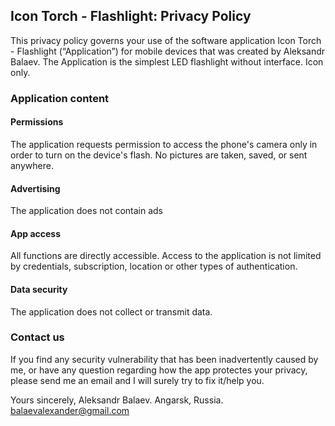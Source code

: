 ## Icon Torch - Flashlight: Privacy Policy

This privacy policy governs your use of the software application Icon Torch - Flashlight (“Application”) for mobile devices that was created by Aleksandr Balaev. The Application is the simplest LED flashlight without interface. Icon only.

### Application content

#### Permissions

The application requests permission to access the phone's camera only in order to turn on the device's flash. No pictures are taken, saved, or sent anywhere.

#### Advertising
The application does not contain ads

#### App access

All functions are directly accessible. Access to the application is not limited by credentials, subscription, location or other types of authentication.

#### Data security

The application does not collect or transmit data.





### Contact us

If you find any security vulnerability that has been inadvertently caused by me, or have any question regarding how the app protectes your privacy, please send me an email and I will surely try to fix it/help you.

Yours sincerely,
Aleksandr Balaev.
Angarsk, Russia.
balaevalexander@gmail.com